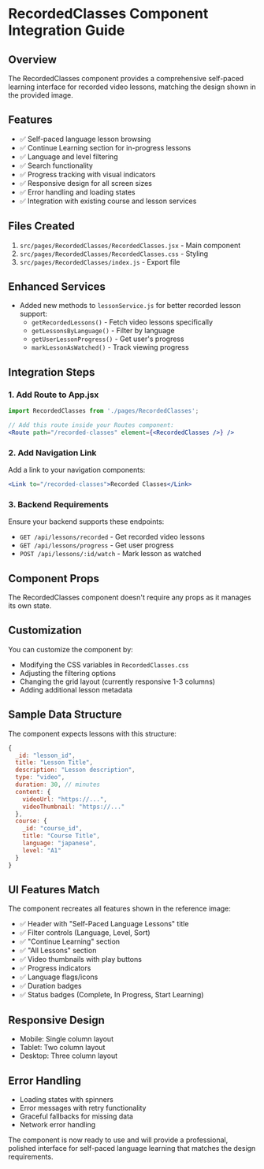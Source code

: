 # RecordedClasses Component Integration Guide

## Overview
The RecordedClasses component provides a comprehensive self-paced learning interface for recorded video lessons, matching the design shown in the provided image.

## Features
- ✅ Self-paced language lesson browsing
- ✅ Continue Learning section for in-progress lessons
- ✅ Language and level filtering
- ✅ Search functionality
- ✅ Progress tracking with visual indicators
- ✅ Responsive design for all screen sizes
- ✅ Error handling and loading states
- ✅ Integration with existing course and lesson services

## Files Created
1. `src/pages/RecordedClasses/RecordedClasses.jsx` - Main component
2. `src/pages/RecordedClasses/RecordedClasses.css` - Styling
3. `src/pages/RecordedClasses/index.js` - Export file

## Enhanced Services
- Added new methods to `lessonService.js` for better recorded lesson support:
  - `getRecordedLessons()` - Fetch video lessons specifically
  - `getLessonsByLanguage()` - Filter by language
  - `getUserLessonProgress()` - Get user's progress
  - `markLessonAsWatched()` - Track viewing progress

## Integration Steps

### 1. Add Route to App.jsx
```jsx
import RecordedClasses from './pages/RecordedClasses';

// Add this route inside your Routes component:
<Route path="/recorded-classes" element={<RecordedClasses />} />
```

### 2. Add Navigation Link
Add a link to your navigation components:
```jsx
<Link to="/recorded-classes">Recorded Classes</Link>
```

### 3. Backend Requirements
Ensure your backend supports these endpoints:
- `GET /api/lessons/recorded` - Get recorded video lessons
- `GET /api/lessons/progress` - Get user progress
- `POST /api/lessons/:id/watch` - Mark lesson as watched

## Component Props
The RecordedClasses component doesn't require any props as it manages its own state.

## Customization
You can customize the component by:
- Modifying the CSS variables in `RecordedClasses.css`
- Adjusting the filtering options
- Changing the grid layout (currently responsive 1-3 columns)
- Adding additional lesson metadata

## Sample Data Structure
The component expects lessons with this structure:
```javascript
{
  _id: "lesson_id",
  title: "Lesson Title",
  description: "Lesson description",
  type: "video",
  duration: 30, // minutes
  content: {
    videoUrl: "https://...",
    videoThumbnail: "https://..."
  },
  course: {
    _id: "course_id",
    title: "Course Title",
    language: "japanese",
    level: "A1"
  }
}
```

## UI Features Match
The component recreates all features shown in the reference image:
- ✅ Header with "Self-Paced Language Lessons" title
- ✅ Filter controls (Language, Level, Sort)
- ✅ "Continue Learning" section
- ✅ "All Lessons" section
- ✅ Video thumbnails with play buttons
- ✅ Progress indicators
- ✅ Language flags/icons
- ✅ Duration badges
- ✅ Status badges (Complete, In Progress, Start Learning)

## Responsive Design
- Mobile: Single column layout
- Tablet: Two column layout  
- Desktop: Three column layout

## Error Handling
- Loading states with spinners
- Error messages with retry functionality
- Graceful fallbacks for missing data
- Network error handling

The component is now ready to use and will provide a professional, polished interface for self-paced language learning that matches the design requirements.
